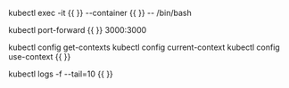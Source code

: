 kubectl exec -it {{ }} --container {{ }} -- /bin/bash

kubectl port-forward {{ }} 3000:3000

kubectl config get-contexts
kubectl config current-context
kubectl config use-context {{ }}

kubectl logs -f --tail=10 {{ }}
